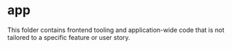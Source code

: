 # app

This folder contains frontend tooling and application-wide code that is not tailored to a specific feature or user story.